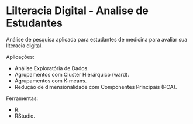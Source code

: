# Lilteracia Digital - Analise de Estudantes
Análise de pesquisa aplicada para estudantes de medicina para avaliar sua literacia digital.

Aplicações:
- Análise Exploratória de Dados.
- Agrupamentos com Cluster Hierárquico (ward).
- Agrupamentos com K-means.
- Redução de dimensionalidade com Componentes Principais (PCA).

Ferramentas:
- R.
- RStudio.
